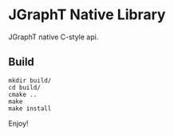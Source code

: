 
# JGraphT Native Library

JGraphT native C-style api.

## Build

```
mkdir build/
cd build/
cmake ..
make
make install
```

Enjoy!
